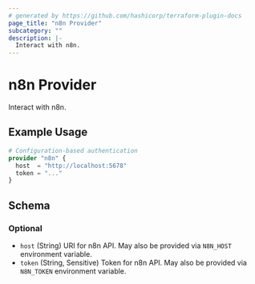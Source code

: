 ```yaml
---
# generated by https://github.com/hashicorp/terraform-plugin-docs
page_title: "n8n Provider"
subcategory: ""
description: |-
  Interact with n8n.
---
```


# n8n Provider

Interact with n8n.

## Example Usage

```terraform
# Configuration-based authentication
provider "n8n" {
  host  = "http://localhost:5678"
  token = "..."
}
```

<!-- schema generated by tfplugindocs -->
## Schema

### Optional

- `host` (String) URI for n8n API. May also be provided via `N8N_HOST` environment variable.
- `token` (String, Sensitive) Token for n8n API. May also be provided via `N8N_TOKEN` environment variable.
